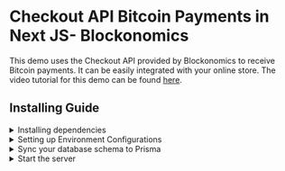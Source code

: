 # Checkout API Bitcoin Payments in Next JS- Blockonomics
This demo uses the Checkout API provided by Blockonomics to receive Bitcoin payments. It can be easily integrated with your online store. The video tutorial for this demo can be found [here](https://www.youtube.com/).


## Installing Guide
<details>
<summary>Installing dependencies </summary>

  `npm install`
  
  This should install all the dependencies needed.
</details>
  
  <details>
<summary>Setting up Environment Configurations</summary>

Open the `.env` file and replace the dummy connection URL with the connection URL of your PostgreSQL database. For example, if your database is hosted on Supabase, the URL might look as follows:
  
```
  # .env
DATABASE_URL="postgresql://postgres:[YOUR-PASSWORD]@db.ObubJTKrJYcPSkdsWqms.supabase.co:5432/postgres"
  ```
</details>

<details>
<summary>Sync your database schema to Prisma</summary>

`npx prisma db push`
  
You should see the following output:

```
  Environment variables loaded from /Users/nikolasburk/Desktop/nextjs-guide/blogr-starter/.env 
Prisma schema loaded from prisma/schema.prisma

🚀  Your database is now in sync with your schema. Done in 2.10s
```
  
</details>


<details>
<summary>Start the server</summary>

  `npm run dev`
  
  This will start the application on your localhost.
</details>